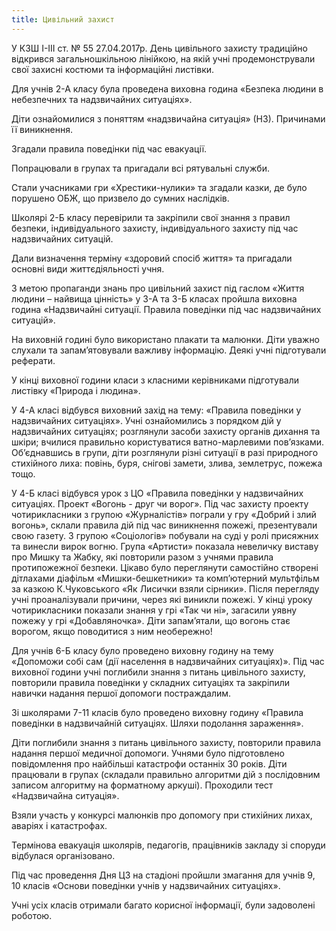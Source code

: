 ```yaml
---
title: Цивільний захист
---
```


У КЗШ І-ІІІ ст. № 55 27.04.2017р. День цивільного захисту традиційно відкрився загальношкільною лінійкою, на якій учні продемонстрували свої захисні костюми та інформаційні листівки.

Для учнів 2-А класу була проведена виховна година «Безпека людини в небезпечних та надзвичайних ситуаціях».

Діти ознайомилися з поняттям «надзвичайна ситуація» (НЗ). Причинами її виникнення.

Згадали правила поведінки під час евакуації.

Попрацювали в групах та пригадали всі рятувальні служби.

Стали учасниками гри «Хрестики-нулики» та згадали казки, де було порушено ОБЖ, що призвело до сумних наслідків.

Школярі 2-Б класу перевірили та закріпили свої знання з правил безпеки, індивідуального захисту, індивідуального захисту під час надзвичайних ситуацій.

Дали визначення терміну «здоровий спосіб життя» та пригадали основні види життєдіяльності учня.

З метою пропаганди знань про цивільний захист під гаслом «Життя людини – найвища цінність» у 3-А та 3-Б класах пройшла виховна година «Надзвичайні ситуації. Правила поведінки під час надзвичайних ситуацій».

На виховній годині було використано плакати та малюнки. Діти уважно слухали та запам’ятовували важливу інформацію. Деякі учні підготували реферати.

У кінці виховної години класи з класними керівниками підготували листівку «Природа і людина».

У 4-А класі відбувся виховний захід на тему: «Правила поведінки у надзвичайних ситуаціях». Учні ознайомились з порядком дій у надзвичайних ситуаціях; розглянули засоби захисту органів дихання та шкіри; вчилися правильно користуватися ватно-марлевими пов’язками. Об’єднавшись в групи, діти розглянули різні ситуації в разі природного стихійного лиха: повінь, буря, снігові замети, злива, землетрус, пожежа тощо.

У 4-Б класі відбувся урок з ЦО «Правила поведінки у надзвичайних ситуаціях. Проект «Вогонь - друг чи ворог». Під час захисту проекту чотирикласники з групою «Журналістів» пограли у гру «Добрий і злий вогонь», склали правила дій під час виникнення пожежі, презентували свою газету. З групою «Соціологів» побували на суді у ролі присяжних та винесли вирок вогню. Група «Артисти» показала невеличку виставу про Мишку та Жабку, які повторили разом з учнями правила протипожежної безпеки. Цікаво було переглянути самостійно створені дітлахами діафільм «Мишки-бешкетники» та комп’ютерний мультфільм за казкою К.Чуковського «Як Лисички взяли сірники». Після перегляду учні проаналізували причини, через які виникли пожежі. У кінці уроку чотирикласники показали знання у грі «Так чи ні», загасили уявну пожежу у грі «Добавляночка». Діти запам’ятали, що вогонь стає ворогом, якщо поводитися з ним необережно!

Для учнів 6-Б класу було проведено виховну годину на тему «Допоможи собі сам (дії населення в надзвичайних ситуаціях)». Під час виховної години учні поглибили знання з питань цивільного захисту, повторили правила поведінки у складних ситуаціях та закріпили навички надання першої допомоги постраждалим.

Зі школярами 7-11 класів було проведено виховну годину «Правила поведінки в надзвичайній ситуаціях. Шляхи подолання зараження».

Діти поглибили знання з питань цивільного захисту, повторили правила надання першої медичної допомоги. Учнями було підготовлено повідомлення про найбільші катастрофи останніх 30 років. Діти працювали в групах (складали правильно алгоритми дій з послідовним записом алгоритму на форматному аркуші). Проходили тест «Надзвичайна ситуація».

Взяли участь у конкурсі малюнків про допомогу при стихійних лихах, аваріях і катастрофах.

Термінова евакуація школярів, педагогів, працівників закладу зі споруди відбулася організовано.

Під час проведення Дня ЦЗ на стадіоні пройшли змагання для учнів 9, 10 класів «Основи поведінки учнів у надзвичайних ситуаціях».

Учні усіх класів отримали багато корисної інформації, були задоволені роботою.

<slideshow id="_/72157683019821096" />
